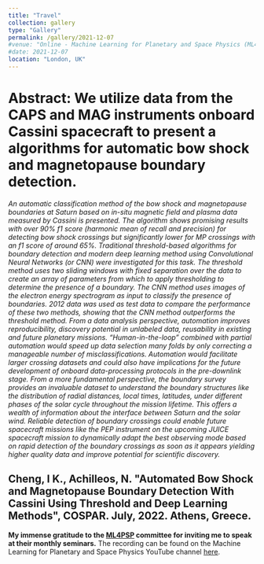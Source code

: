 ```yaml
---
title: "Travel"
collection: gallery
type: "Gallery"
permalink: /gallery/2021-12-07
#venue: "Online - Machine Learning for Planetary and Space Physics (ML4PSP) seminars"
#date: 2021-12-07
location: "London, UK"
---
```


# Abstract: We utilize data from the CAPS and MAG instruments onboard Cassini spacecraft to present a algorithms for automatic bow shock and magnetopause boundary detection.

*An automatic classification method of the bow shock and magnetopause boundaries at Saturn based on in-situ magnetic field and plasma data measured by Cassini is presented. The algorithm shows promising results with over 90% f1 score (harmonic mean of recall and precision) for detecting bow shock crossings but significantly lower for MP crossings with an f1 score of around 65%. Traditional threshold-based algorithms for boundary detection and modern deep learning method using Convolutional Neural Networks (or CNN) were investigated for this task. The threshold method uses two sliding windows with fixed separation over the data to create an array of parameters from which to apply thresholding to determine the presence of a boundary. The CNN method uses images of the electron energy spectrogram as input to classify the presence of boundaries. 2012 data was used as test data to compare the performance of these two methods, showing that the CNN method outperforms the threshold method. From a data analysis perspective, automation improves reproducibility, discovery potential in unlabeled data, reusability in existing and future planetary missions. “Human-in-the-loop” combined with partial automation would speed up data selection many folds by only correcting a manageable number of misclassifications. Automation would facilitate larger crossing datasets and could also have implications for the future development of onboard data-processing protocols in the pre-downlink stage. From a more fundamental perspective, the boundary survey provides an invaluable dataset to understand the boundary structures like the distribution of radial distances, local times, latitudes, under different phases of the solar cycle throughout the mission lifetime. This offers a wealth of information about the interface between Saturn and the solar wind. Reliable detection of boundary crossings could enable future spacecraft missions like the PEP instrument on the upcoming JUICE spacecraft mission to dynamically adapt the best observing mode based on rapid detection of the boundary crossings as soon as it appears yielding higher quality data and improve potential for scientific discovery.*

## Cheng, I K., Achilleos, N. "Automated Bow Shock and Magnetopause Boundary Detection With Cassini Using Threshold and Deep Learning Methods", COSPAR. July, 2022. Athens, Greece.

**My immense gratitude to the [ML4PSP](https://ml4psp.github.io/) committee for inviting me to speak at their monthly seminars.** The recording can be found on the Machine Learning for Planetary and Space Physics YouTube channel [here](https://youtu.be/eSLz3rlwvsk?list=PL4kOs9mVzcpYiJ1YNd4g5HIdsj3FOQ0Rm).
